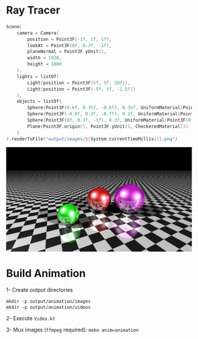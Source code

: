 # Ray Tracer

```kotlin
Scene(
    camera = Camera(
        position = Point3F(-1f, 1f, 1f),
        lookAt = Point3F(0f, 0.3f, -1f),
        planeNormal = Point3F.yUnit(),
        width = 1920,
        height = 1080
    ),
    lights = listOf(
        Light(position = Point3F(5f, 5f, 10f)),
        Light(position = Point3F(-5f, 5f, -1.5f))
    ),
    objects = listOf(
        Sphere(Point3F(0.6f, 0.35f, -0.6f), 0.35f, UniformMaterial(Point3F(0.5f, 0f, 0.5f))),
        Sphere(Point3F(-0.8f, 0.2f, -0.7f), 0.2f, UniformMaterial(Point3F(0f, 0.6f, 0f))),
        Sphere(Point3F(0f, 0.3f, -1f), 0.3f, UniformMaterial(Point3F(0.5f, 0f, 0f))),
        Plane(Point3F.origin(), Point3F.yUnit(), CheckeredMaterial())
    )
).renderToFile("output/images/${System.currentTimeMillis()}.png")
```

![image](output/images/screenshot.png)

# Build Animation

1- Create output directories

```
mkdir -p output/animation/images
mkdir -p output/animation/videos
```

2- Execute `Video.kt`

3- Mux images (`ffmpeg` required): `make anim=animation`
